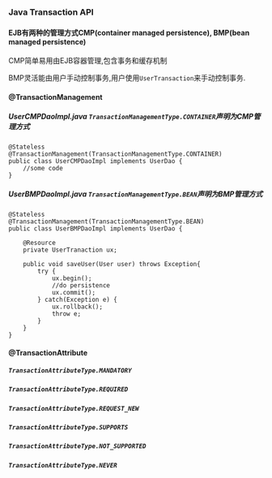 ### Java Transaction API
#### EJB有两种的管理方式CMP(container managed persistence), BMP(bean managed persistence) 

CMP简单易用由EJB容器管理,包含事务和缓存机制 

BMP灵活能由用户手动控制事务,用户使用`UserTransaction`来手动控制事务. 

#### @TransactionManagement

##### UserCMPDaoImpl.java `TransactionManagementType.CONTAINER`声明为CMP管理方式

	@Stateless
	@TransactionManagement(TransactionManagementType.CONTAINER)
	public class UserCMPDaoImpl implements UserDao {
		//some code
	}
	
##### UserBMPDaoImpl.java `TransactionManagementType.BEAN`声明为BMP管理方式

	@Stateless
	@TransactionManagement(TransactionManagementType.BEAN)
	public class UserBMPDaoImpl implements UserDao {
		
		@Resource
		private UserTranaction ux;
		
		public void saveUser(User user) throws Exception{
			try {
				ux.begin();
				//do persistence
				ux.commit();
			} catch(Exception e) {
				ux.rollback();
				throw e;
			}
		}
	}

#### @TransactionAttribute

##### `TransactionAttributeType.MANDATORY` 
##### `TransactionAttributeType.REQUIRED` 
##### `TransactionAttributeType.REQUEST_NEW` 
##### `TransactionAttributeType.SUPPORTS` 
##### `TransactionAttributeType.NOT_SUPPORTED` 
##### `TransactionAttributeType.NEVER`


	
	